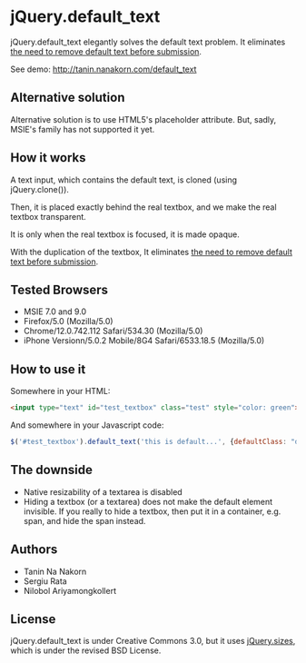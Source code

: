 jQuery.default_text
=======================

jQuery.default_text elegantly solves the default text problem. 
It eliminates [the need to remove default text before submission](http://stackoverflow.com/questions/1102895/default-text-on-input).

See demo: http://tanin.nanakorn.com/default_text


Alternative solution
---------------------

Alternative solution is to use HTML5's placeholder attribute. But, sadly, MSIE's family has not supported it yet.


How it works
------------------
A text input, which contains the default text, is cloned (using jQuery.clone()).

Then, it is placed exactly behind the real textbox, and we make the real textbox transparent.

It is only when the real textbox is focused, it is made opaque.

With the duplication of the textbox, It eliminates [the need to remove default text before submission](http://stackoverflow.com/questions/1102895/default-text-on-input).


Tested Browsers
------------------
* MSIE 7.0 and 9.0
* Firefox/5.0 (Mozilla/5.0)
* Chrome/12.0.742.112 Safari/534.30 (Mozilla/5.0)
* iPhone Versionn/5.0.2 Mobile/8G4 Safari/6533.18.5 (Mozilla/5.0)


How to use it
-------------------
Somewhere in your HTML:

```HTML
<input type="text" id="test_textbox" class="test" style="color: green">
```

And somewhere in your Javascript code:

```Javascript
$('#test_textbox').default_text('this is default...', {defaultClass: "default"});
```


The downside
------------------
* Native resizability of a textarea is disabled
* Hiding a textbox (or a textarea) does not make the default element invisible.
If you really to hide a textbox, then put it in a container, e.g. span, and hide the span instead.


Authors
-------------------
* Tanin Na Nakorn
* Sergiu Rata
* Nilobol Ariyamongkollert


License
------------------
jQuery.default_text is under Creative Commons 3.0, 
but it uses [jQuery.sizes](http://www.bramstein.com/projects/jsizes/), which is under the revised BSD License.




